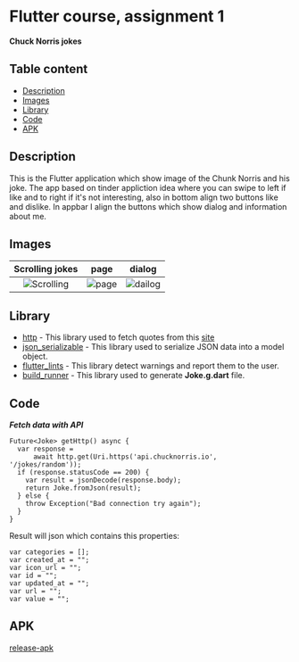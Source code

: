 # Flutter course, assignment 1


__Chuck Norris jokes__

## Table content


- [Description](#description)
- [Images](#Demo)
- [Library](#library)
- [Code](#code)
- [APK](#APK)

## Description

This is the Flutter application which show image of the Chunk Norris and his joke. The app based on tinder appliction idea where you can swipe to  left if like and to right if it's not interesting, also  in bottom align two buttons like and dislike. In appbar I align the buttons which show dialog and information about me. 


## Images 


|                    Scrolling jokes                     |                        page                        |                       dialog                     |
|:------------------------------------------------------:|:--------------------------------------------------------:|:----------------------------------------------------------------:|
| <img src="https://i.ibb.co/1Z2rYfN/app3.jpg" alt="Scrolling"> | <img src="https://i.ibb.co/3cpGNRm/app2.jpg" alt="page"> | <img src="https://i.ibb.co/vLXndWC/app4.jpg" alt="dailog"> |


<!-- ![](https://i.ibb.co/9tFNKym/app1.jpg) ![](https://i.ibb.co/3cpGNRm/app2.jpg) ![](https://i.ibb.co/1Z2rYfN/app3.jpg) ![](https://i.ibb.co/vLXndWC/app4.jpg) -->



## Library


- [http](https://pub.dev/packages/http) - This library used to fetch quotes from this [site](https://api.chucknorris.io/)
- [json_serializable](https://pub.dev/packages/json_serializable) - This library used to serialize JSON data into a model object. 
- [flutter_lints](https://pub.dev/packages/flutter_lints) - This library detect warnings and report them to the user.
- [build_runner](https://pub.dev/packages/build_runner) - This library used to generate __Joke.g.dart__ file.

## Code 


___Fetch data with API___ 
```
Future<Joke> getHttp() async {
  var response =
      await http.get(Uri.https('api.chucknorris.io', '/jokes/random'));
  if (response.statusCode == 200) {
    var result = jsonDecode(response.body);
    return Joke.fromJson(result);
  } else {
    throw Exception("Bad connection try again");
  }
}
```

Result will json which contains this properties:
```
var categories = [];
var created_at = "";
var icon_url = "";
var id = "";
var updated_at = "";
var url = "";
var value = "";
```



## APK

[release-apk](https://github.com/rkBekzat/Assignment1/apk-release.apk)